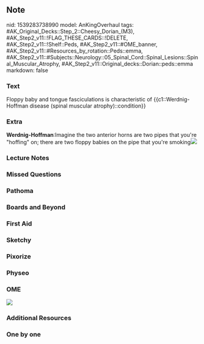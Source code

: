 ## Note
nid: 1539283738990
model: AnKingOverhaul
tags: #AK_Original_Decks::Step_2::Cheesy_Dorian_(M3), #AK_Step2_v11::!FLAG_THESE_CARDS::!DELETE, #AK_Step2_v11::!Shelf::Peds, #AK_Step2_v11::#OME_banner, #AK_Step2_v11::#Resources_by_rotation::Peds::emma, #AK_Step2_v11::#Subjects::Neurology::05_Spinal_Cord::Spinal_Lesions::Spinal_Muscular_Atrophy, #AK_Step2_v11::Original_decks::Dorian::peds::emma
markdown: false

### Text
Floppy baby and tongue fasciculations is characteristic of {{c1::Werdnig-Hoffman disease (spinal muscular atrophy)::condition}}

### Extra
<b>Werdnig-Hoffman</b>:Imagine the two anterior horns are two pipes
that you're "hoffing" on; there are two floppy babies on the pipe
that you're smoking<img src="paste-3824797226106881.jpg">

### Lecture Notes


### Missed Questions


### Pathoma


### Boards and Beyond


### First Aid


### Sketchy


### Pixorize


### Physeo


### OME
<div class="ome-widget">
  <a href="https://onlinemeded.org?ref=anki"><img src=
  "_OME_AnkiFlashcards_General_4.png"></a>
</div>

### Additional Resources


### One by one

